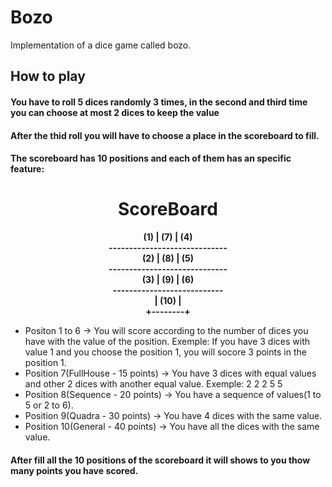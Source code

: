# Bozo
Implementation of a dice game called bozo.

<h2>How to play</h2>
<h4>You have to roll 5 dices randomly 3 times, in the second and third
time you can choose  at most 2 dices to keep the value</h4>
<h4>After the thid roll you will have to choose a place in the scoreboard
to fill.</h4>
<h4>The scoreboard has 10 positions and each of them has an specific feature: </h4>
<div align="center">
  <h1>ScoreBoard</h1>
  <p><b>(1)  |   (7)    |   (4)          <br>
	-----------------------------				<br>	
		 (2)  |   (8)    |   (5)          <br>
	-----------------------------				<br>		
		 (3)  |   (9)    |   (6)          <br>
	---------------------------					<br>		
		      |   (10)   |	   	   				<br>		
		      +--------+ 	       				<br></b></p>
</div>
<ul>
  <li>Positon 1 to 6 -> You will score according to the number of dices
  you have with the value of the position. Exemple: If you have 3 dices
  with value 1 and you choose the position 1, you will socore 3 points 
  in the position 1. </li>
  <li>Position 7(FullHouse - 15 points) -> You have 3 dices with equal values and other 2 dices with another equal value. Exemple: 2 2 2 5 5</li>
  <li>Position 8(Sequence - 20 points)  -> You have a sequence of values(1 to 5 or 2 to 6).</li>
  <li>Position 9(Quadra - 30 points)    -> You have 4 dices with the same value.</li>
  <li>Position 10(General - 40 points)  -> You have all the dices with the same value.</li>
</ul>

<h4>After fill all the 10 positions of the scoreboard it will shows to you thow many points you have scored.</h4>
